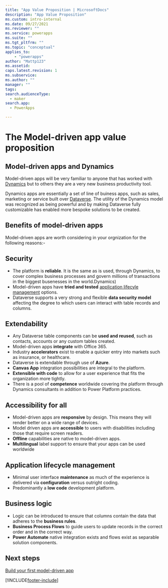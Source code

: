 ```yaml
---
title: "App Value Proposition | MicrosoftDocs"
description: "App Value Proposition"
ms.custom: intro-internal
ms.date: 09/27/2021
ms.reviewer: ""
ms.service: powerapps
ms.suite: ""
ms.tgt_pltfrm: ""
ms.topic: "conceptual"
applies_to: 
    - "powerapps"
author: "Mattp123"
ms.assetid: 
caps.latest.revision: 1
ms.subservice: 
ms.author: ""
manager: ""
tags: 
search.audienceType: 
  - maker
search.app: 
  - PowerApps

---
```

# The Model-driven app value proposition


##  Model-driven apps and Dynamics
Model-driven apps will be very familiar to anyone that has worked with [Dynamics](model-driven-app-glossary.md#Dynamics) but to others they are a very new business productivity tool.

Dynamics apps are essentially a set of line of buiness apps, such as sales, marketing or service built over [Dataverse](model-driven-app-glossary.md#Dataverse).  The utility of the Dynamics model was recognized as being powerful and by making Dataverse fully customizable has enabled more bespoke solutions to be created.

## Benefits of model-driven apps

Model-driven apps are worth considering in your orgnization for the following reasons:-

## Security

- The platform is **reliable**.  It is the same as is used, through Dynamics, to cover complex business processes and govern millions of transactions in the biggest busenesses in the world.Dynamics)
- Model-driven apps have **tried and tested** [application lifecyle management](model-driven-app-glossary.md#application-lifecycle-management) options.
- Dataverse supports a very strong and flexible **data security model** affecting the degree to which users can interact with table records and columns.

## Extendability

- Any Dataverse table components can be **used and reused**, such as contacts, accounts or any custom tables created.
- Model-driven apps **integrate** with Office 365.
- Industry **accelerators** exist to enable a quicker entry into markets such as insurance, or healthcare.
- Dataverse is extendable through use of **Azure**.
- **Canvas App** integration possibilities are integral to the platform.
- **Extensible with code** to allow for a user experience that fits the organization more tightly.
- There is a pool of **competence** worldwide covering the platform through Dynamics consultants in addition to Power Platform practices.

## Accessibility for all

- Model-driven apps are **responsive** by design.  This means they will render better on a wide range of devices.
- Model driven apps are **accessible** to users with disabilities including those that require screen readers.
- **Offline** capabilities are native to model-driven apps.
- **Multilingual** label support to ensure that your apps can be used worldwide

## Application lifecycle management

- Minimal user interface **maintenance** as much of the experience is delivered via **configuration** versus outright coding.
- Predominantly a **low code** development platform.

## Business logic

- Logic can be introduced to ensure that columns contain the data that adheres to the **business rules**.
- **Business Process Flows** to guide users to update records in the correct order and in the correct way.
- **Power Automate** native integration exists and flows exist as separable solution components.

## Next steps

[Build your first model-driven app](build-first-model-driven-app.md)

[!INCLUDE[footer-include](../../includes/footer-banner.md)]
